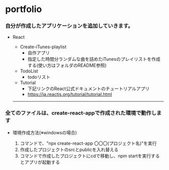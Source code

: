 # portfolio

### 自分が作成したアプリケーションを追加していきます。

* React
  * Create-iTunes-playlist
    * 自作アプリ
    * 指定した時間分ランダムな曲を詰めたiTunesのプレイリストを作成する(使い方はフォルダのREADME参照)
  * TodoList
    * todoリスト
  * Tutorial
    * 下記リンクのReact公式ドキュメントのチュートリアルアプリ
    * <https://ja.reactjs.org/tutorial/tutorial.html>
  
  ---
### 全てのファイルは、create-react-appで作成された環境で動作します
* 環境作成方法(※windowsの場合)

  1. コマンドで、"npx create-react-app 〇〇〇(プロジェクト名)"を実行  
  2. 作成したプロジェクトのsrcとpublicを入れ替える  
  3. コマンドで作成したプロジェクトにcdで移動し、npm startを実行するとアプリが起動する
